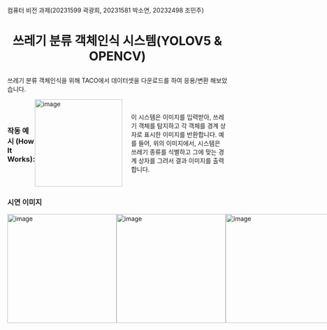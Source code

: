 컴퓨터 비전 과제(20231599 곽광희, 20231581 박소연, 20232498 조민주)


<H1><p align="center"><B>쓰레기 분류 객체인식 시스템(YOLOV5 & OPENCV)</B></p></H1>

쓰레기 분류 객체인식을 위해 TACO에서 데이터셋을 다운로드를 하여 응용/변환 해보았습니다.

<div style="display: flex; align-items: center;">
  <h3>작동 예시 (How It Works):</h3>
    <img width="200" alt="image" src="https://github.com/user-attachments/assets/1b999dcc-8889-4e18-94dc-59423f999d45" />
    <div style="margin-left: 20px;">
        <p>이 시스템은 이미지를 입력받아, 쓰레기 객체를 탐지하고 각 객체를 경계 상자로 표시한 이미지를 반환합니다. 예를 들어, 위의 이미지에서, 시스템은 쓰레기 종류를 식별하고 그에 맞는 경계 상자를 그려서 결과 이미지를 출력합니다.</p>
    </div>
</div>

<h3>시연 이미지</h3>
<div style="display: flex; justify-content: space-between;">
    <img width="250" alt="image" src="https://github.com/user-attachments/assets/6108c22e-374e-44ff-8cfc-82f761ca1b2b" />
    <img width="250" alt="image" src="https://github.com/user-attachments/assets/f01db816-4ea4-4dbd-abfe-7cfc6b83fe1c" />
    <img width="250" alt="image" src="https://github.com/user-attachments/assets/6e44c113-944f-41b0-a69c-217dec2a1f1b" />
    <img width="250" alt="image" src="https://github.com/user-attachments/assets/601cfba1-0427-4cd7-b645-07c21bb143b6" />
    <img width="250" alt="image" src="https://github.com/user-attachments/assets/f0705d9e-ed46-4f01-a534-08d9cfeb9ed0" />
    <img width="250" alt="image" src="https://github.com/user-attachments/assets/ab50acf8-e45b-45d8-b52d-810fc089ffb0" />
</div>



    







